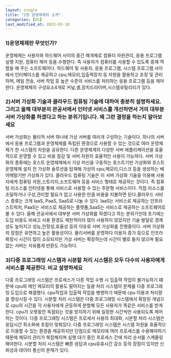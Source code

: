 ```yaml
---
layout: single
title: "2장 운영체제의 소개"
categories: [OS]
last_modified_at: 2023-03-10
---
```


### 1)운영체제란 무엇인가?


운영체제는 사용자와 하드웨어 사이의 중간 매개체로 컴퓨터 자원관리, 응용 프로그램 실행 지원, 컴퓨터 제어 등을 수행한다.
즉 사용자가 컴퓨터를 사용할 수 있도록 중재 역할을 해 주는 소프트웨어다. 하드웨어 및 사용자, 응용 프로그램, 시스템 프로그램 사이에서 인터페이스를 제공하고 cpu,메모리,입출력장치 등 자원을 활용하고 조정 및 관리하며, 메일 전송, 서버 작업 등 높은 수준의 서비스를 처리하는 응용 프로그램 등을 제어한다. 운영체제의 구성요소4개로 커널,셸,장치드라이버,시스템유틸리티가 있다.


### 2)서버 가상화 기술과 클라우드 컴퓨팅 기술에 대하여 충분히 설명하세요. 그리고 올해 대부분의 관공서에서 인터넷 서비스를 개선하면서 거의 대부분 서버 가상화를 하겠다고 하는 분위기입니다. 왜 그런 결정을 하는지 알아보세요


서버 가상화는 물리적 서버 하나에 가상 서버를 여러개 구성하는 기술이다. 하나의 서버에서 응용 프로그램과 운영체제를 독립된 환경으로 사용할 수 있는 것으로 여러 운영체제가 한 시스템의 자원을 공유한다. 다른 운영체계의 다양한 서버 애플리케이션을 효율적으로 운영할 수 있고 비용 절감 및 서버 자원의 효율적인 사용이 가능하다. 서버 가상화의 종류에는 호스트 운영체제에서 가상 머신을 구동하는 호스트기반 가상화와 호스트 운영체제 설치 전 가상화 솔루션을 탑재해 가상의 cpu,메모리,디스크 등을 생성하는 베어메탈기반 가상화가 있다.
클라우드 컴퓨팅 기술은 이 서버 가상화 기술을 이용해 사용자에게 컴퓨팅 자원,스토리지,소프트웨어 등을 서비스 형태로 제공하는 것이다.
즉 컴퓨팅 리소스를 인터넷을 통해 서비스로 사용할 수 있는 주문형 서비스이다. 직접 리소스를 조달하거나 구성,관리할 필요가 없고 사용한 만큼 비용을 지불하면 된다.클라우드 서비스 종류는 크게 IaaS, PaaS, SaaS로 나눌 수 있다.
IaaS는 서비스로 제공하는 인프라스트럭처, PaaS는 서비스로 제공하는 플랫폼,SaaS는 서비스로 제공하는 소프트웨어로 볼 수 있다.
올해 관공서에서 대부분 서버 가상화를 하겠다고 하는 분위기인데 초기에는 도입 비용도 비싸고 사용 환경도 제한적이라 많이 사용하지 않았지만 기술 발달로 경제성도 높아지고 성능,안정성,효율성 등의 이유로 서버 가상화를 진행중이다. 서버 가상화의 장점은 유연하고 높은 활용성이다. 물리서버를 운영하다 이용자 증가 등으로 인프라 확장시 시간이 많이 소모되지만 가상 서버는 확장하는데 시간이 별로 들지 않으며 필요없는 서버는 자유롭게 반환도 가능하다.


### 3)다중 프로그래밍 시스템과 시분할 처리 시스템은 모두 다수의 사용자에게 서비스를 제공한다. 비교 설명하세요


다중 프로그래밍 시스템은 프로세스가 다른 작업 수행 시 입출력 작업이 불가능하기 떄문에 cpu와 메인 메모리의 활용도 떨어지는 일괄 처리 시스템의 문제를 다중 프로그래밍 도입으로 해결했다. cpu작업과 입출력 작업을 병행하기 때문에 cpu 이용과 처리량을 향상시킬 수 있다.
시분할 처리 시스템은 다중 프로그래밍 시스템에서 확장된 개념으로 cpu의 시간을 각 사용자에게 균등하게 분할해 모든 사용자가 똑같은 서비스를 받게한다. cpu가 오랫동안 독점되는 것을 방지하기 위해 일정한 시간씩만 사용되도록 제어하는 것이다.
다중 프로그래밍 시스템은 프로세서 사용의 최대화, 시분할 처리 시스템은 응답시간 최소화에 초점이 맞춰있다.
다중 프로그래밍 시스템은 시스템 자원을 효율적으로 이용할 수 있는 환경을 제공하지만 단점으로 메모리에 여러 프로세스를 수용해야하기 때문에 메모리 관리가 복잡해지며 실행 대기 중인 프로세스 간에 처리 순서를 스케줄링 해야한다. 시분할 처리 시스템은 빠른 응답과 cpu유휴시간 감소 등의 장점이 있지만 신뢰성과 데이터 통신의 문제가 있다.

